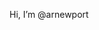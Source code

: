 Hi, I’m @arnewport

<!---
arnewport/arnewport is a ✨ special ✨ repository because its `README.md` (this file) appears on your GitHub profile.
You can click the Preview link to take a look at your changes.
--->
